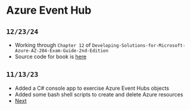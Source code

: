 # Azure Event Hub

## `12/23/24`

- Working through `Chapter 12` of `Developing-Solutions-for-Microsoft-Azure-AZ-204-Exam-Guide-2nd-Edition`
- Source code for book is [here](https://github.com/PacktPublishing/Developing-Solutions-for-Microsoft-Azure-AZ-204-Exam-Guide-2nd-Edition)

## `11/13/23`

- Added a C# console app to exercise Azure Event Hubs objects
- Added some bash shell scripts to create and delete Azure resources
- [Next](https://learn.microsoft.com/en-us/azure/event-hubs/event-hubs-dotnet-standard-getstarted-send?tabs=connection-string%2Croles-azure-portal)
